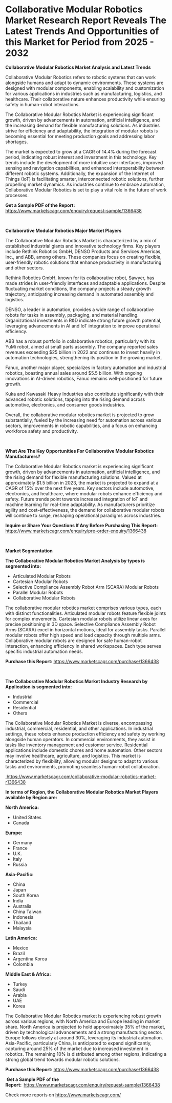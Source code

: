 <p><h1>Collaborative Modular Robotics Market Research Report Reveals The Latest Trends And Opportunities of this Market for Period from 2025 - 2032</h1></p><p><strong>Collaborative Modular Robotics Market Analysis and Latest Trends</strong></p>
<p><p>Collaborative Modular Robotics refers to robotic systems that can work alongside humans and adapt to dynamic environments. These systems are designed with modular components, enabling scalability and customization for various applications in industries such as manufacturing, logistics, and healthcare. Their collaborative nature enhances productivity while ensuring safety in human-robot interactions.</p><p>The Collaborative Modular Robotics Market is experiencing significant growth, driven by advancements in automation, artificial intelligence, and the increasing demand for flexible manufacturing solutions. As industries strive for efficiency and adaptability, the integration of modular robots is becoming essential for meeting production goals and addressing labor shortages. </p><p>The market is expected to grow at a CAGR of 14.4% during the forecast period, indicating robust interest and investment in this technology. Key trends include the development of more intuitive user interfaces, improved sensing and navigation capabilities, and enhanced interoperability between different robotic systems. Additionally, the expansion of the Internet of Things (IoT) is facilitating smarter, interconnected robotic solutions, further propelling market dynamics. As industries continue to embrace automation, Collaborative Modular Robotics is set to play a vital role in the future of work processes.</p></p>
<p><strong>Get a Sample PDF of the Report:&nbsp;</strong> <a href="https://www.marketscagr.com/enquiry/request-sample/1366438?utm_campaign=2723&utm_medium=2&utm_source=Github&utm_content=ia&utm_term=22032025&utm_id=collaborative-modular-robotics">https://www.marketscagr.com/enquiry/request-sample/1366438</a></p>
<p>&nbsp;</p>
<p><strong>Collaborative Modular Robotics Major Market Players</strong></p>
<p><p>The Collaborative Modular Robotics Market is characterized by a mix of established industrial giants and innovative technology firms. Key players include Rethink Robotics GmbH, DENSO Products and Services Americas, Inc., and ABB, among others. These companies focus on creating flexible, user-friendly robotic solutions that enhance productivity in manufacturing and other sectors.</p><p>Rethink Robotics GmbH, known for its collaborative robot, Sawyer, has made strides in user-friendly interfaces and adaptable applications. Despite fluctuating market conditions, the company projects a steady growth trajectory, anticipating increasing demand in automated assembly and logistics.</p><p>DENSO, a leader in automation, provides a wide range of collaborative robots for tasks in assembly, packaging, and material handling. Organizational investments in R&D indicate strong future growth potential, leveraging advancements in AI and IoT integration to improve operational efficiency.</p><p>ABB has a robust portfolio in collaborative robotics, particularly with its YuMi robot, aimed at small parts assembly. The company reported sales revenues exceeding $25 billion in 2022 and continues to invest heavily in automation technologies, strengthening its position in the growing market.</p><p>Fanuc, another major player, specializes in factory automation and industrial robotics, boasting annual sales around $5.5 billion. With ongoing innovations in AI-driven robotics, Fanuc remains well-positioned for future growth.</p><p>Kuka and Kawasaki Heavy Industries also contribute significantly with their advanced robotic solutions, tapping into the rising demand across automotive, electronics, and consumer goods industries.</p><p>Overall, the collaborative modular robotics market is projected to grow substantially, fueled by the increasing need for automation across various sectors, improvements in robotic capabilities, and a focus on enhancing workforce safety and productivity.</p></p>
<p>&nbsp;</p>
<p><strong>What Are The Key Opportunities For Collaborative Modular Robotics Manufacturers?</strong></p>
<p><p>The Collaborative Modular Robotics market is experiencing significant growth, driven by advancements in automation, artificial intelligence, and the rising demand for flexible manufacturing solutions. Valued at approximately $1.5 billion in 2023, the market is projected to expand at a CAGR of 15% over the next five years. Key sectors include automotive, electronics, and healthcare, where modular robots enhance efficiency and safety. Future trends point towards increased integration of IoT and machine learning for real-time adaptability. As manufacturers prioritize agility and cost-effectiveness, the demand for collaborative modular robots will continue to surge, reshaping operational paradigms across industries.</p></p>
<p><strong>Inquire or Share Your Questions If Any Before Purchasing This Report:</strong> <a href="https://www.marketscagr.com/enquiry/pre-order-enquiry/1366438?utm_campaign=2723&utm_medium=2&utm_source=Github&utm_content=ia&utm_term=22032025&utm_id=collaborative-modular-robotics">https://www.marketscagr.com/enquiry/pre-order-enquiry/1366438</a></p>
<p>&nbsp;</p>
<p><strong>Market Segmentation</strong></p>
<p><strong>The Collaborative Modular Robotics Market Analysis by types is segmented into:</strong></p>
<p><ul><li>Articulated Modular Robots</li><li>Cartesian Modular Robots</li><li>Selective Compliance Assembly Robot Arm (SCARA) Modular Robots</li><li>Parallel Modular Robots</li><li>Collaborative Modular Robots</li></ul></p>
<p><p>The collaborative modular robotics market comprises various types, each with distinct functionalities. Articulated modular robots feature flexible joints for complex movements. Cartesian modular robots utilize linear axes for precise positioning in 3D space. Selective Compliance Assembly Robot Arms (SCARA) excel in horizontal motions, ideal for assembly tasks. Parallel modular robots offer high speed and load capacity through multiple arms. Collaborative modular robots are designed for safe human-robot interaction, enhancing efficiency in shared workspaces. Each type serves specific industrial automation needs.</p></p>
<p><strong>Purchase this Report:&nbsp;</strong><a href="https://www.marketscagr.com/purchase/1366438?utm_campaign=2723&utm_medium=2&utm_source=Github&utm_content=ia&utm_term=22032025&utm_id=collaborative-modular-robotics">https://www.marketscagr.com/purchase/1366438</a></p>
<p>&nbsp;</p>
<p><strong>The Collaborative Modular Robotics Market Industry Research by Application is segmented into:</strong></p>
<p><ul><li>Industrial</li><li>Commercial</li><li>Residential</li><li>Others</li></ul></p>
<p><p>The Collaborative Modular Robotics Market is diverse, encompassing industrial, commercial, residential, and other applications. In industrial settings, these robots enhance production efficiency and safety by working alongside human operators. In commercial environments, they assist in tasks like inventory management and customer service. Residential applications include domestic chores and home automation. Other sectors may involve healthcare, agriculture, and logistics. This market is characterized by flexibility, allowing modular designs to adapt to various tasks and environments, promoting seamless human-robot collaboration.</p></p>
<p><a href="https://www.marketscagr.com/collaborative-modular-robotics-market-r1366438?utm_campaign=2723&utm_medium=2&utm_source=Github&utm_content=ia&utm_term=22032025&utm_id=collaborative-modular-robotics">&nbsp;https://www.marketscagr.com/collaborative-modular-robotics-market-r1366438</a></p>
<p><strong>In terms of Region, the Collaborative Modular Robotics Market Players available by Region are:</strong></p>
<p>
    <p> <strong> North America: </strong>
        <ul>
            <li>United States</li>
            <li>Canada</li>
        </ul>
        </p> 
    <p> <strong> Europe: </strong>
        <ul>
            <li>Germany</li>
            <li>France</li>
            <li>U.K.</li>
            <li>Italy</li>
            <li>Russia</li>
        </ul>
        </p> 
    <p> <strong> Asia-Pacific: </strong>
        <ul>
            <li>China</li>
            <li>Japan</li>
            <li>South Korea</li>
            <li>India</li>
            <li>Australia</li>
            <li>China Taiwan</li>
            <li>Indonesia</li>
            <li>Thailand</li>
            <li>Malaysia</li>
        </ul>
        </p> 
    <p> <strong> Latin America: </strong>
        <ul>
            <li>Mexico</li>
            <li>Brazil</li>
            <li>Argentina Korea</li>
            <li>Colombia</li>
        </ul>
        </p> 
    <p> <strong> Middle East & Africa: </strong>
        <ul>
            <li>Turkey</li>
            <li>Saudi</li>
            <li>Arabia</li>
            <li>UAE</li>
            <li>Korea</li>
        </ul>
    </p>
    </p>
<p><p>The Collaborative Modular Robotics market is experiencing robust growth across various regions, with North America and Europe leading in market share. North America is projected to hold approximately 35% of the market, driven by technological advancements and a strong manufacturing sector. Europe follows closely at around 30%, leveraging its industrial automation. Asia-Pacific, particularly China, is anticipated to expand significantly, capturing around 25% of the market due to increased investment in robotics. The remaining 10% is distributed among other regions, indicating a strong global trend towards modular robotic solutions.</p></p>
<p><strong>Purchase this Report: </strong><a href="https://www.marketscagr.com/purchase/1366438?utm_campaign=2723&utm_medium=2&utm_source=Github&utm_content=ia&utm_term=22032025&utm_id=collaborative-modular-robotics">https://www.marketscagr.com/purchase/1366438</a></p>
<p>&nbsp;<strong>Get a Sample PDF of the Report:&nbsp;&nbsp;</strong><a href="https://www.marketscagr.com/enquiry/request-sample/1366438?utm_campaign=2723&utm_medium=2&utm_source=Github&utm_content=ia&utm_term=22032025&utm_id=collaborative-modular-robotics">https://www.marketscagr.com/enquiry/request-sample/1366438</a></p>
<p><strong></strong></p>
<p>Check more reports on <a href="https://www.marketscagr.com/?utm_campaign=2723&utm_medium=2&utm_source=Github&utm_content=ia&utm_term=22032025&utm_id=collaborative-modular-robotics">https://www.marketscagr.com/</a></p>
